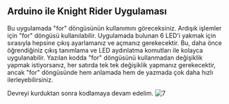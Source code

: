 ## Arduino ile Knight Rider Uygulaması

Bu uygulamada "for" döngüsünün kullanımını göreceksiniz. Ardışık işlemler için "for" döngüsü kullanılabilir. Uygulamada bulunan 6 LED'i yakmak için sırasıyla hepsine çıkış ayarlamanız ve açmanız gerekecektir. Bu, daha önce öğrendiğiniz çıkış tanımlama ve LED aydınlatma komutları ile kolayca uygulanabilir. Yazılan kodda "for" döngüsünü kullanmadan değişiklik yapmak istiyorsanız, her satırda tek tek değişiklik yapmanız gerekecektir, ancak "for" döngüsünde hem anlamada hem de yazmada çok daha hızlı ilerleyebilirsiniz.

Devreyi kurduktan sonra kodlamaya devam edelim.
![7](https://user-images.githubusercontent.com/112697142/190647963-0cec6804-c1db-4b19-8ee8-6811b2207437.PNG)
